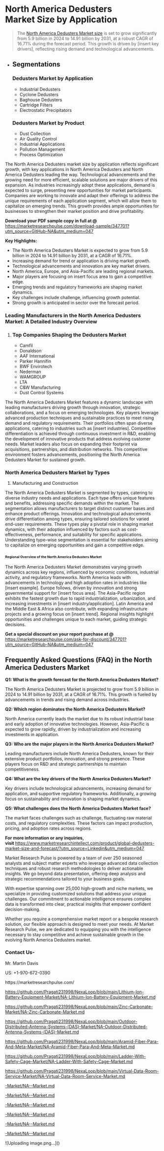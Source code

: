 <h1>North America Dedusters Market&nbsp;Size by Application</h1><blockquote><p>The <a href="https://marketresearchpulse.com/download-sample/347701?utm_source=GitHub-NA&amp;utm_medium=047">North America Dedusters Market size</a> is set to grow significantly from 5.9 billion in 2024 to 14.91 billion by 2031, at a robust CAGR of 16.71% during the forecast period. This growth is driven by [insert key drivers], reflecting rising demand and technological advancements.</p></blockquote><ul><li><h2>Segmentations</h2><h3>Dedusters Market by Application</h3><ul><li>Industrial Dedusters</li><li> Cyclone Dedusters</li><li> Baghouse Dedusters</li><li> Cartridge Filters</li><li> Electrostatic Precipitators</li></ul><h3>Dedusters Market by Product</h3><ul><li>Dust Collection</li><li> Air Quality Control</li><li> Industrial Applications</li><li> Pollution Management</li><li> Process Optimization</li></ul></li></ul><p>The North America Dedusters market size by application reflects significant growth, with key applications in North America Dedusters and North America Dedusters leading the way. Technological advancements and the growing need for more efficient, scalable solutions are major drivers of this expansion. As industries increasingly adopt these applications, demand is expected to surge, presenting new opportunities for market participants. Companies are working to innovate and adapt their offerings to address the unique requirements of each application segment, which will allow them to capitalize on emerging trends. This growth provides ample opportunities for businesses to strengthen their market position and drive profitability.</p><p><strong>Download your PDF sample copy in full at @ </strong><a href="https://marketresearchpulse.com/download-sample/347701?utm_source=GitHub-NA&amp;utm_medium=047">https://marketresearchpulse.com/download-sample/347701?utm_source=GitHub-NA&amp;utm_medium=047</a></p><p><strong>Key Highlights: </strong></p><ul><li>The North America Dedusters Market is expected to grow from 5.9 billion in 2024 to 14.91 billion by 2031, at a CAGR of 16.71%.</li><li>Increasing demand for trend or application is driving market growth.</li><li>Technological advancements and innovation are key market drivers.</li><li>North America, Europe, and Asia-Pacific are leading regional markets.</li><li>Major players are focusing on insert focus area to gain a competitive edge.</li><li>Emerging trends and regulatory frameworks are shaping market dynamics.</li><li>Key challenges include challenge, influencing growth potential.</li><li>Strong growth is anticipated in sector over the forecast period.</li></ul><h3>Leading Manufacturers in the North America Dedusters Market: A Detailed Industry Overview</h3><ol><li><h3>Top Companies Shaping the Dedusters Market </h3><ul><li>Camfil</li><li> Donaldson</li><li> AAF International</li><li> Parker Hannifin</li><li> BWF Envirotech</li><li> Nederman</li><li> WAMGROUP</li><li> LTA</li><li> C&W Manufacturing</li><li> Dust Control Systems</li></ul></li></ol><div class="flex max-w-full flex-col flex-grow"><div class="min-h-8 text-message flex w-full flex-col items-end gap-2 whitespace-normal break-words [.text-message+&amp;]:mt-5" dir="auto" data-message-author-role="assistant" data-message-id="fd8432e4-4910-450d-b182-61b7bfb0a01f" data-message-model-slug="gpt-4o"><div class="flex w-full flex-col gap-1 empty:hidden first:pt-[3px]"><div class="markdown prose w-full break-words dark:prose-invert light"><p>The North America Dedusters Market features a dynamic landscape with leading manufacturers driving growth through innovation, strategic collaborations, and a focus on emerging technologies. Key players leverage advanced production techniques and sustainable practices to meet rising demand and regulatory requirements. Their portfolios often span diverse applications, catering to industries such as [insert industries]. Competitive differentiation is achieved through continuous investment in R&amp;D, enabling the development of innovative products that address evolving customer needs. Market leaders also focus on expanding their footprint via acquisitions, partnerships, and distribution networks. This competitive environment fosters advancements, positioning the North America Dedusters Market for sustained growth.</p></div></div></div></div><h3>North America Dedusters Market by Types</h3><ol><li>Manufacturing and Construction</li></ol><div class="flex max-w-full flex-col flex-grow"><div class="min-h-8 text-message flex w-full flex-col items-end gap-2 whitespace-normal break-words [.text-message+&amp;]:mt-5" dir="auto" data-message-author-role="assistant" data-message-id="084470be-0bb7-4664-bddf-5156b4f41249" data-message-model-slug="gpt-4o-mini"><div class="flex w-full flex-col gap-1 empty:hidden first:pt-[3px]"><div class="markdown prose w-full break-words dark:prose-invert light"><p>The North America Dedusters Market is segmented by types, catering to diverse industry needs and applications. Each type offers unique features and benefits, addressing specific demands within the market. The segmentation allows manufacturers to target distinct customer bases and enhance product offerings. Innovation and technological advancements drive differentiation among types, ensuring tailored solutions for varied end-user requirements. These types play a pivotal role in shaping market dynamics, with their adoption influenced by factors such as cost-effectiveness, performance, and suitability for specific applications. Understanding type-wise segmentation is essential for stakeholders aiming to capitalize on emerging opportunities and gain a competitive edge.</p></div></div></div></div><h3><span style="font-size: 11px;">Regional Overview of the North America Dedusters Market</span></h3><div class="flex max-w-full flex-col flex-grow"><div class="min-h-8 text-message flex w-full flex-col items-end gap-2 whitespace-normal break-words [.text-message+&amp;]:mt-5" dir="auto" data-message-author-role="assistant" data-message-id="e9038762-ce64-4e30-91c9-9bd413514231" data-message-model-slug="gpt-4o-mini"><div class="flex w-full flex-col gap-1 empty:hidden first:pt-[3px]"><div class="markdown prose w-full break-words dark:prose-invert light"><p>The North America Dedusters Market demonstrates varying growth dynamics across key regions, influenced by economic conditions, industrial activity, and regulatory frameworks. North America leads with advancements in technology and high adoption rates in industries like [insert example]. Europe follows, driven by innovation and strong governmental support for [insert focus area]. The Asia-Pacific region exhibits the fastest growth due to rapid industrialization, urbanization, and increasing investments in [insert industry/application]. Latin America and the Middle East &amp; Africa also contribute, with expanding infrastructure projects and a growing focus on [insert trend]. Regional insights highlight opportunities and challenges unique to each market, guiding strategic decisions.</p></div></div></div></div><p><strong>Get a special discount on your report purchase at @ </strong><a href="https://marketresearchpulse.com/ask-for-discount/347701?utm_source=GitHub-NA&amp;utm_medium=047">https://marketresearchpulse.com/ask-for-discount/347701?utm_source=GitHub-NA&amp;utm_medium=047</a></p><h2>Frequently Asked Questions (FAQ) in the North America Dedusters Market</h2><p><strong>Q1: What is the growth forecast for the North America Dedusters Market?</strong></p><p>The North America Dedusters Market is projected to grow from 5.9 billion in 2024 to 14.91 billion by 2031, at a CAGR of 16.71%. This growth is fueled by advancements in trends and rising demand across industries.</p><p><strong>Q2: Which region dominates the North America Dedusters Market?</strong></p><p>North America currently leads the market due to its robust industrial base and early adoption of innovative technologies. However, Asia-Pacific is expected to grow rapidly, driven by industrialization and increasing investments in application.</p><p><strong>Q3: Who are the major players in the North America Dedusters Market?</strong></p><p>Leading manufacturers include North America Dedusters, known for their extensive product portfolios, innovation, and strong presence. These players focus on R&amp;D and strategic partnerships to maintain competitiveness.</p><p><strong>Q4: What are the key drivers of the North America Dedusters Market?</strong></p><p>Key drivers include technological advancements, increasing demand for application, and supportive regulatory frameworks. Additionally, a growing focus on sustainability and innovation is shaping market dynamics.</p><p><strong>Q5: What challenges does the North America Dedusters Market face?</strong></p><p>The market faces challenges such as challenge, fluctuating raw material costs, and regulatory complexities. These factors can impact production, pricing, and adoption rates across regions.</p><p><strong>For more information or any inquiries, visit&nbsp;</strong><a href="https://www.marketresearchintellect.com/product/global-dedusters-market-size-and-forecast/?utm_source=Linkedin&utm_medium=047">https://www.marketresearchintellect.com/product/global-dedusters-market-size-and-forecast/?utm_source=Linkedin&utm_medium=047</a></p><p>Market Research Pulse is powered by a team of over 250 seasoned analysts and subject matter experts who leverage advanced data collection techniques and robust research methodologies to deliver actionable insights. We go beyond data presentation, offering deep analysis and strategic recommendations tailored to your business goals.</p><p>With expertise spanning over 25,000 high-growth and niche markets, we specialize in providing customized solutions that address your unique challenges. Our commitment to actionable intelligence ensures complex data is transformed into clear, practical insights that empower confident decision-making.</p><p>Whether you require a comprehensive market report or a bespoke research solution, our flexible approach is designed to meet your needs. At Market Research Pulse, we are dedicated to equipping you with the intelligence necessary to stay competitive and achieve sustainable growth in the evolving North America Dedusters market.</p><h3><strong>Contact Us-</strong></h3><p>Mr. Martin Davis</p><p>US: +1-970-672-0390</p><p>https://marketresearchpulse.com/</p><p><a href="https://github.com/Pragati231998/NexaLoop/blob/main/Lithium-Ion-Battery-Equipment-Market/NA-Lithium-Ion-Battery-Equipment-Market.md">https://github.com/Pragati231998/NexaLoop/blob/main/Lithium-Ion-Battery-Equipment-Market/NA-Lithium-Ion-Battery-Equipment-Market.md</a></p><p><a href="https://github.com/Pragati231998/NexaLoop/blob/main/Zinc-Carbonate-Market/NA-Zinc-Carbonate-Market.md">https://github.com/Pragati231998/NexaLoop/blob/main/Zinc-Carbonate-Market/NA-Zinc-Carbonate-Market.md</a></p><p><a href="https://github.com/Pragati231998/NexaLoop/blob/main/Outdoor-Distributed-Antenna-Systems-(DAS)-Market/NA-Outdoor-Distributed-Antenna-Systems-(DAS)-Market.md">https://github.com/Pragati231998/NexaLoop/blob/main/Outdoor-Distributed-Antenna-Systems-(DAS)-Market/NA-Outdoor-Distributed-Antenna-Systems-(DAS)-Market.md</a></p><p><a href="https://github.com/Pragati231998/NexaLoop/blob/main/Aramid-Fiber-Para-And-Meta-Market/NA-Aramid-Fiber-Para-And-Meta-Market.md">https://github.com/Pragati231998/NexaLoop/blob/main/Aramid-Fiber-Para-And-Meta-Market/NA-Aramid-Fiber-Para-And-Meta-Market.md</a></p><p><a href="https://github.com/Pragati231998/NexaLoop/blob/main/Ladder-With-Safety-Cage-Market/NA-Ladder-With-Safety-Cage-Market.md">https://github.com/Pragati231998/NexaLoop/blob/main/Ladder-With-Safety-Cage-Market/NA-Ladder-With-Safety-Cage-Market.md</a></p><p><a href="https://github.com/Pragati231998/NexaLoop/blob/main/Virtual-Data-Room-Service-Market/NA-Virtual-Data-Room-Service-Market.md">https://github.com/Pragati231998/NexaLoop/blob/main/Virtual-Data-Room-Service-Market/NA-Virtual-Data-Room-Service-Market.md</a></p><p><a href="-Market/NA--Market.md">-Market/NA--Market.md</a></p><p><a href="-Market/NA--Market.md">-Market/NA--Market.md</a></p><p><a href="-Market/NA--Market.md">-Market/NA--Market.md</a></p><p><a href="-Market/NA--Market.md">-Market/NA--Market.md</a></p><p><a href="-Market/NA--Market.md">-Market/NA--Market.md</a></p><p><a href="-Market/NA--Market.md">-Market/NA--Market.md</a></p>
![Uploading image.png…]()
